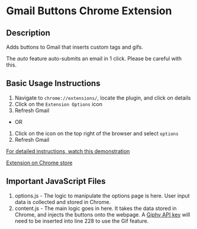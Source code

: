 # Gmail Buttons Chrome Extension

## Description

Adds buttons to Gmail that inserts custom tags and gifs.

The *auto* feature auto-submits an email in 1 click. Please be careful with this.

## Basic Usage Instructions

1. Navigate to `chrome://extensions/`, locate the plugin, and click on details
2. Click on the `Extension Options` icon
3. Refresh Gmail
* OR
1. Click on the icon on the top right of the browser and select `options`
2. Refresh Gmail

[For detailed instructions, watch this demonstration](https://www.youtube.com/watch?v=An9cFyygz00)

[Extension on Chrome store](https://chrome.google.com/webstore/detail/gmail-buttons/jmcajpbnkcmpoajjgfojgjbbhjjcejah)


## Important JavaScript Files
1. options.js - 
The logic to manipulate the options page is here. User input data is collected and stored in Chrome.
2. content.js - 
The main logic goes in here. It takes the data stored in Chrome, and injects the buttons onto the webpage. A [Giphy API key](https://developers.giphy.com/) will need to be inserted into line 228 to use the Gif feature.
